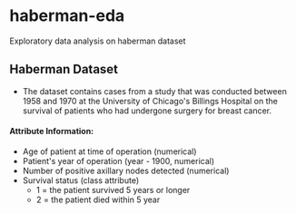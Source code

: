# haberman-eda
Exploratory data analysis on haberman dataset

## Haberman Dataset

* The dataset contains cases from a study that was conducted between 1958 and 1970 at the University of Chicago's Billings Hospital on the survival of patients who had undergone surgery for breast cancer.

#### Attribute Information:

* Age of patient at time of operation (numerical)
* Patient's year of operation (year - 1900, numerical)
* Number of positive axillary nodes detected (numerical)
* Survival status (class attribute)
   * 1 = the patient survived 5 years or longer 
   * 2 = the patient died within 5 year

